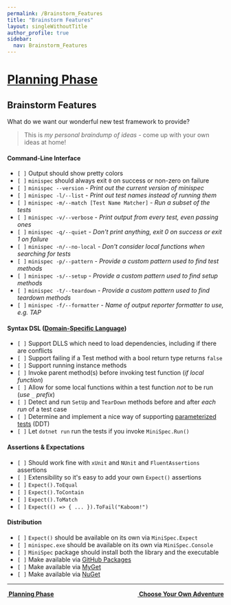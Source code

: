 ```yaml
---
permalink: /Brainstorm_Features
title: "Brainstorm Features"
layout: singleWithoutTitle
author_profile: true
sidebar:
  nav: Brainstorm_Features
---
```

<h1><a href="/Planning_Phase">Planning Phase</a></h1>

## Brainstorm Features

What do we want our wonderful new test framework to provide?

> This is _my personal braindump of ideas_ - come up with your own ideas at home!

#### Command-Line Interface

- `[ ]` Output should show pretty colors
- `[ ]` `minispec` should always exit `0` on success or non-zero on failure
- `[ ]` `minispec --version` - _Print out the current version of minispec_
- `[ ]` `minispec -l/--list` - _Print out test names instead of running them_
- `[ ]` `minispec -m/--match [Test Name Matcher]` - _Run a subset of the tests_
- `[ ]` `minispec -v/--verbose` - _Print output from every test, even passing ones_
- `[ ]` `minispec -q/--quiet` - _Don't print anything, exit 0 on success or exit 1 on failure_
- `[ ]` `minispec -n/--no-local` - _Don't consider local functions when searching for tests_
- `[ ]` `minispec -p/--pattern` - _Provide a custom pattern used to find test methods_
- `[ ]` `minispec -s/--setup` - _Provide a custom pattern used to find setup methods_
- `[ ]` `minispec -t/--teardown` - _Provide a custom pattern used to find teardown methods_
- `[ ]` `minispec -f/--formatter` - _Name of output reporter formatter to use, e.g. TAP_

#### Syntax DSL ([Domain-Specific Language][DSL])

- `[ ]` Support DLLS which need to load dependencies, including if there are conflicts
- `[ ]` Support failing if a Test method with a bool return type returns `false`
- `[ ]` Support running instance methods
- `[ ]` Invoke parent method(s) before invoking test function (_if local function_)
- `[ ]` Allow for some local functions within a test function _not_ to be run (_use `_` prefix_)
- `[ ]` Detect and run `SetUp` and `TearDown` methods before and after _each run_ of a test case
- `[ ]` Determine and implement a nice way of supporting [parameterized tests][DDT] (DDT)
- `[ ]` Let `dotnet run` run the tests if you invoke `MiniSpec.Run()`

[DSL]: https://en.wikipedia.org/wiki/Domain-specific_language
[DDT]: https://en.wikipedia.org/wiki/Data-driven_testing

#### Assertions & Expectations

- `[ ]` Should work fine with `xUnit` and `NUnit` and `FluentAssertions` assertions
- `[ ]` Extensibility so it's easy to add your own `Expect()` assertions
- `[ ]` `Expect().ToEqual`
- `[ ]` `Expect().ToContain`
- `[ ]` `Expect().ToMatch`
- `[ ]` `Expect(() => { ... }).ToFail("Kaboom!")`

#### Distribution

- `[ ]` `Expect()` should be available on its own via `MiniSpec.Expect`
- `[ ]` `minispec.exe` should be available on its own via `MiniSpec.Console`
- `[ ]` `MiniSpec` package should install both the library and the executable
- `[ ]` Make available via [GitHub Packages](https://github.com/features/packages)
- `[ ]` Make available via [MyGet][MyGet]
- `[ ]` Make available via [NuGet][NuGet]

[MyGet]: https://www.myget.org
[NuGet]: https://www.nuget.org

---

<a class="reading-navigation next" href="/Choose_Your_Own_Adventure" style="float: right;"><i class="fas fa-arrow-alt-circle-right"></i><strong> &nbsp;Choose Your Own Adventure</strong></a><a class="reading-navigation previous" href="/Planning_Phase"><i class="fas fa-arrow-alt-circle-left"></i><strong> &nbsp;Planning Phase</strong></a>